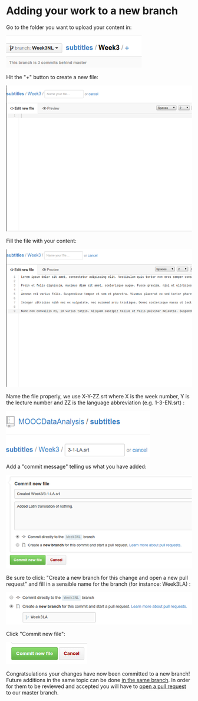 # Adding your work to a new branch 
Go to the folder you want to upload your content in:

![Switch to the correct directory](figures/upload0.png)

Hit the "+" button to create a new file:

![Create a new file](figures/upload1.png)

Fill the file with your content:

![Put content in the file](figures/upload2.png)

Name the file properly, we use X-Y-ZZ.srt where X is the week number, Y is the lecture number and ZZ is the language abbreviation (e.g. 1-3-EN.srt) : 

![Name the file](figures/upload3.png)

Add a "commit message" telling us what you have added:

![Add a commit message](figures/upload4.png)

Be sure to click: "Create a new branch for this change and open a new pull request" and fill in a sensible name for the branch (for instance: Week3LA) :

![Commit new file](figures/upload6.png)

Click "Commit new file":

![Commit new file](figures/upload5.png)

Congratsulations your changes have now been committed to a new branch! Future
additions in the same topic can be done [in the same branch](./sameBranch.md).
In order for them to be reviewed and accepted you will have to [open a pull
request](./pullRequest.md) to our master branch.


